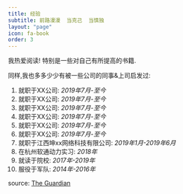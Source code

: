 ```yaml
---
title: 经验
subtitle: 前路漫漫  当克己  当慎独
layout: "page"
icon: fa-book
order: 3
---
```


我热爱阅读! 特别是一些对自己有所提高的书籍.

同样,我也多多少少有被一些公司的同事&上司启发过:

1. 就职于XX公司: *2019年7月-至今*
2. 就职于XX公司: *2019年7月-至今*
3. 就职于XX公司: *2019年7月-至今*
4. 就职于XX公司: *2019年7月-至今*
5. 就职于XX公司: *2019年7月-至今*
6. 就职于XX公司: *2019年7月-至今*
7. 就职于江西坤xx网络科技有限公司: *2019年1月-2019年6月*
8. 在杭州软通动力实习: *2018年*
9. 就读于院校: *2017年-2019年*
10. 服役于军队: *2014年-2016年*

source: [The Guardian](https://www.theguardian.com/books/booksblog/2011/jan/04/best-boring-books)